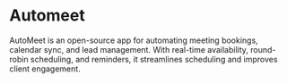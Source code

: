 # Automeet
AutoMeet is an open-source app for automating meeting bookings, calendar sync, and lead management. With real-time availability, round-robin scheduling, and reminders, it streamlines scheduling and improves client engagement.
